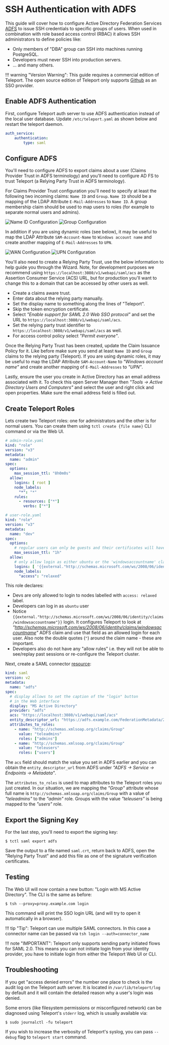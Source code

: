 # SSH Authentication with ADFS

This guide will cover how to configure Active Directory Federation Services
[ADFS](https://en.wikipedia.org/wiki/Active_Directory_Federation_Services) to issue
SSH credentials to specific groups of users. When used in combination with role
based access control (RBAC) it allows SSH administrators to define policies
like:

* Only members of "DBA" group can SSH into machines running PostgreSQL.
* Developers must never SSH into production servers.
* ... and many others.

!!! warning "Version Warning":
    This guide requires a commercial edition of Teleport. The open source
    edition of Teleport only supports [Github](admin-guide/#github-oauth-20) as
    an SSO provider.

## Enable ADFS Authentication

First, configure Teleport auth server to use ADFS authentication instead of the local
user database. Update `/etc/teleport.yaml` as shown below and restart the
teleport daemon.

```yaml
auth_service:
    authentication:
        type: saml
```

## Configure ADFS

You'll need to configure ADFS to export claims about a user (Claims Provider
Trust in ADFS terminology) and you'll need to configure AD FS to trust
Teleport (a Relying Party Trust in ADFS terminology).

For Claims Provider Trust configuration you'll need to specify at least the
following two incoming claims: `Name ID` and `Group`. `Name ID` should be a
mapping of the LDAP Attribute `E-Mail-Addresses` to `Name ID`. A group
membership claim should be used to map users to roles (for example to
separate normal users and admins).

![Name ID Configuration](img/adfs-1.png?raw=true)
![Group Configuration](img/adfs-2.png?raw=true)

In addition if you are using dynamic roles (see below), it may be useful to map
the LDAP Attribute `SAM-Account-Name` to `Windows account name` and create
another mapping of `E-Mail-Addresses` to `UPN`.

![WAN Configuration](img/adfs-3.png?raw=true)
![UPN Configuration](img/adfs-4.png?raw=true)

You'll also need to create a Relying Party Trust, use the below information to
help guide you through the Wizard. Note, for development purposes we recommend
using `https://localhost:3080/v1/webapi/saml/acs` as the Assertion Consumer
Service (ACS) URL, but for production you'll want to change this to a domain
that can be accessed by other users as well.

* Create a claims aware trust.
* Enter data about the relying party manually.
* Set the display name to something along the lines of "Teleport".
* Skip the token encryption certificate.
* Select _"Enable support for SAML 2.0 Web SSO protocol"_ and set the URL to `https://localhost:3080/v1/webapi/saml/acs`.
* Set the relying party trust identifier to `https://localhost:3080/v1/webapi/saml/acs` as well.
* For access control policy select _"Permit everyone"_.

Once the Relying Party Trust has been created, update the Claim Issuance Policy
for it. Like before make sure you send at least `Name ID` and `Group` claims to the
relying party (Teleport). If you are using dynamic roles, it may be useful to
map the LDAP Attribute `SAM-Account-Name` to _"Windows account name"_ and create
another mapping of `E-Mail-Addresses` to _"UPN"_.

Lastly, ensure the user you create in Active Directory has an email address
associated with it. To check this open Server Manager then
_"Tools -> Active Directory Users and Computers"_ and select the user and right
click and open properties. Make sure the email address field is filled out.

## Create Teleport Roles

Lets create two Teleport roles: one for administrators and the other is for
normal users. You can create them using `tctl create {file name}` CLI command
or via the Web UI.

```yaml
# admin-role.yaml
kind: "role"
version: "v3"
metadata:
  name: "admin"
spec:
  options:
    max_session_ttl: "8h0m0s"
  allow:
    logins: [ root ]
    node_labels:
      "*": "*"
    rules:
      - resources: ["*"]
        verbs: ["*"]
```

```yaml
# user-role.yaml
kind: "role"
version: "v3"
metadata:
  name: "dev"
spec:
  options:
    # regular users can only be guests and their certificates will have a TTL of 1 hour:
    max_session_ttl: "1h"
  allow:
    # only allow login as either ubuntu or the 'windowsaccountname' claim
    logins: [ '{{external."http://schemas.microsoft.com/ws/2008/06/identity/claims/windowsaccountname"}}', ubuntu ]
    node_labels:
      "access": "relaxed"
```

This role declares:

* Devs are only allowed to login to nodes labelled with `access: relaxed` label.
* Developers can log in as `ubuntu` user
* Notice `{{external."http://schemas.microsoft.com/ws/2008/06/identity/claims/windowsaccountname"}}` login. It configures Teleport to look at
  _"http://schemas.microsoft.com/ws/2008/06/identity/claims/windowsaccountname"_ ADFS claim and use that field as an allowed login for each user.
  Also note the double quotes (`"`) around the claim name - these are important.
* Developers also do not have any "allow rules" i.e. they will not be able to
  see/replay past sessions or re-configure the Teleport cluster.

Next, create a SAML connector [resource](admin-guide#resources):

```yaml
kind: saml
version: v2
metadata:
  name: "adfs"
spec:
  # display allows to set the caption of the "login" button
  # in the Web interface
  display: "MS Active Directory"
  provider: "adfs"
  acs: "https://localhost:3080/v1/webapi/saml/acs"
  entity_descriptor_url: "https://adfs.example.com/FederationMetadata/2007-06/FederationMetadata.xml"
  attributes_to_roles:
    - name: "http://schemas.xmlsoap.org/claims/Group"
      value: "teleadmins"
      roles: ["admins"]
    - name: "http://schemas.xmlsoap.org/claims/Group"
      value: "teleusers"
      roles: ["users"]
```

The `acs` field should match the value you set in ADFS earlier and you can
obtain the `entity_descriptor_url` from ADFS under _"ADFS -> Service -> Endpoints -> Metadata"_.

The `attributes_to_roles` is used to map attributes to the Teleport roles you
just created. In our situation, we are mapping the _"Group"_ attribute whose full
name is `http://schemas.xmlsoap.org/claims/Group` with a value of _"teleadmins"_
to the _"admin"_ role. Groups with the value _"teleusers"_ is being mapped to the
_"users"_ role.

## Export the Signing Key

For the last step, you'll need to export the signing key:

```bsh
$ tctl saml export adfs
```

Save the output to a file named `saml.crt`, return back to ADFS, open the
"Relying Party Trust" and add this file as one of the signature verification
certificates.

## Testing

The Web UI will now contain a new button: "Login with MS Active Directory". The CLI is 
the same as before:

```bsh
$ tsh --proxy=proxy.example.com login
```

This command will print the SSO login URL (and will try to open it
automatically in a browser).

!!! tip "Tip":
    Teleport can use multiple SAML connectors. In this case a connector name
    can be passed via `tsh login --auth=connector_name`

!!! note "IMPORTANT":
    Teleport only supports sending party initiated flows for SAML 2.0. This
    means you can not initiate login from your identity provider, you have to
    initiate login from either the Teleport Web UI or CLI.

## Troubleshooting

If you get "access denied errors" the number one place to check is the audit
log on the Teleport auth server. It is located in `/var/lib/teleport/log` by
default and it will contain the detailed reason why a user's login was denied.

Some errors (like filesystem permissions or misconfigured network) can be
diagnosed using Teleport's `stderr` log, which is usually available via:

```bsh
$ sudo journalctl -fu teleport
```

If you wish to increase the verbosity of Teleport's syslog, you can pass
`--debug` flag to `teleport start` command.

